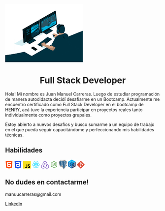 <img width='50%' src='./img/giphy.gif'>


<h1 align='center'>
 Full Stack Developer 
</h1>

<p> Hola! Mi nombre es Juan Manuel Carreras. Luego de estudiar programación de manera autodidacta decidí desafiarme en un Bootcamp. Actualmente me encuentro certificado como Full Stack Developer en el bootcamp de HENRY, acá tuve la experiencia participar en proyectos reales tanto individualmente como proyectos grupales.

Estoy abierto a nuevos desafíos y busco sumarme a un equipo de trabajo en el que pueda seguir capacitándome y perfeccionando mis habilidades técnicas. 
</p>


<h2>Habilidades</h2>

<img width='5%' src='./img/HTML_Logo.png'>
<img width='5%' src='./img/Css_Logo.png'>
<img width='5%' src='./img/Javascript_Logo.png'>
<img width='5%' src='./img/React_Logo.png'>
<img width='5%' src='./img/Redux_Logo.png'>
<img width='5%' src='./img/Node_Logo.png'>
<img width='5%' src='./img/postgreSQL_Logo.png'>
<img width='5%' src='./img/Sequelize_logo.png'>
<img width='5%' src='./img/Git_Logo.png'>



<h2>No dudes en contactarme!</h2>

<p>manuucarreras@gmail.com</p>
<a href='https://www.linkedin.com/in/manuel-carreras/'>Linkedin</a>


